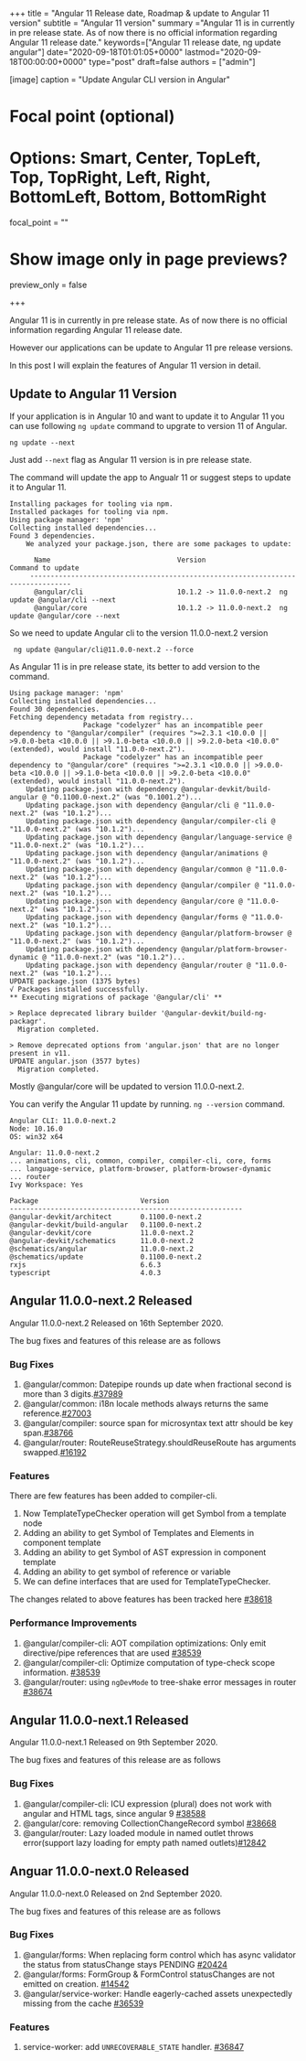 +++
title = "Angular 11 Release date, Roadmap & update to Angular 11 version"
subtitle = "Angular 11 version"
summary ="Angular 11 is in currently in pre release state. As of now there is no official information regarding Angular 11 release date."
keywords=["Angular 11 release date, ng update angular"]
date="2020-09-18T01:01:05+0000"
lastmod="2020-09-18T00:00:00+0000"
type="post"
draft=false
authors = ["admin"]

[image]
  caption = "Update Angular CLI version in Angular"

  # Focal point (optional)
  # Options: Smart, Center, TopLeft, Top, TopRight, Left, Right, BottomLeft, Bottom, BottomRight
  focal_point = ""

  # Show image only in page previews?
  preview_only = false

+++

Angular 11 is in currently in pre release state. As of now there is no official information regarding Angular 11 release date. 

However our applications can be update to Angular 11 pre release versions.

In this post I will explain the features of Angular 11 version in detail.


## Update to Angular 11 Version

If your application is in Angular 10 and want to update it to Angular 11 you can use following `ng update` command to upgrate to version 11 of Angular.

```
ng update --next
```

Just add `--next` flag as Angular 11 version is in pre release state.

The command will update the app to Angualr 11 or suggest steps to update it to Angular 11.

```
Installing packages for tooling via npm.
Installed packages for tooling via npm.
Using package manager: 'npm'
Collecting installed dependencies...
Found 3 dependencies.
    We analyzed your package.json, there are some packages to update:

      Name                               Version                  Command to update
     --------------------------------------------------------------------------------
      @angular/cli                       10.1.2 -> 11.0.0-next.2  ng update @angular/cli --next
      @angular/core                      10.1.2 -> 11.0.0-next.2  ng update @angular/core --next
```

So we need to update Angular cli to the version 11.0.0-next.2 version

```
 ng update @angular/cli@11.0.0-next.2 --force
```

As Angular 11 is in pre release state, its better to add version to the command.

```
Using package manager: 'npm'
Collecting installed dependencies...
Found 30 dependencies.
Fetching dependency metadata from registry...
                  Package "codelyzer" has an incompatible peer dependency to "@angular/compiler" (requires ">=2.3.1 <10.0.0 || >9.0.0-beta <10.0.0 || >9.1.0-beta <10.0.0 || >9.2.0-beta <10.0.0" (extended), would install "11.0.0-next.2").
                  Package "codelyzer" has an incompatible peer dependency to "@angular/core" (requires ">=2.3.1 <10.0.0 || >9.0.0-beta <10.0.0 || >9.1.0-beta <10.0.0 || >9.2.0-beta <10.0.0" (extended), would install "11.0.0-next.2").
    Updating package.json with dependency @angular-devkit/build-angular @ "0.1100.0-next.2" (was "0.1001.2")...
    Updating package.json with dependency @angular/cli @ "11.0.0-next.2" (was "10.1.2")...
    Updating package.json with dependency @angular/compiler-cli @ "11.0.0-next.2" (was "10.1.2")...
    Updating package.json with dependency @angular/language-service @ "11.0.0-next.2" (was "10.1.2")...
    Updating package.json with dependency @angular/animations @ "11.0.0-next.2" (was "10.1.2")...
    Updating package.json with dependency @angular/common @ "11.0.0-next.2" (was "10.1.2")...
    Updating package.json with dependency @angular/compiler @ "11.0.0-next.2" (was "10.1.2")...
    Updating package.json with dependency @angular/core @ "11.0.0-next.2" (was "10.1.2")...
    Updating package.json with dependency @angular/forms @ "11.0.0-next.2" (was "10.1.2")...
    Updating package.json with dependency @angular/platform-browser @ "11.0.0-next.2" (was "10.1.2")...
    Updating package.json with dependency @angular/platform-browser-dynamic @ "11.0.0-next.2" (was "10.1.2")...
    Updating package.json with dependency @angular/router @ "11.0.0-next.2" (was "10.1.2")...
UPDATE package.json (1375 bytes)
√ Packages installed successfully.
** Executing migrations of package '@angular/cli' **

> Replace deprecated library builder '@angular-devkit/build-ng-packagr'.
  Migration completed.

> Remove deprecated options from 'angular.json' that are no longer present in v11.
UPDATE angular.json (3577 bytes)
  Migration completed.
```

Mostly @angular/core will be updated to version 11.0.0-next.2. 

You can verify the Angular 11 update by running. `ng --version` command.

```
Angular CLI: 11.0.0-next.2
Node: 10.16.0
OS: win32 x64

Angular: 11.0.0-next.2
... animations, cli, common, compiler, compiler-cli, core, forms
... language-service, platform-browser, platform-browser-dynamic
... router
Ivy Workspace: Yes

Package                         Version
---------------------------------------------------------
@angular-devkit/architect       0.1100.0-next.2
@angular-devkit/build-angular   0.1100.0-next.2
@angular-devkit/core            11.0.0-next.2
@angular-devkit/schematics      11.0.0-next.2
@schematics/angular             11.0.0-next.2
@schematics/update              0.1100.0-next.2
rxjs                            6.6.3
typescript                      4.0.3
```

## Angular 11.0.0-next.2 Released

Angular 11.0.0-next.2 Released on 16th September 2020. 

The bug fixes and features of this release are as follows

### Bug Fixes

1. @angular/common: Datepipe rounds up date when fractional second is more than 3 digits.[#37989](https://github.com/angular/angular/issues/37989)
2. @angular/common: i18n locale methods always returns the same reference.[#27003](https://github.com/angular/angular/issues/27003)
3. @angular/compiler: source span for microsyntax text attr should be key span.[#38766](https://github.com/angular/angular/pull/38766)
4. @angular/router: RouteReuseStrategy.shouldReuseRoute has arguments swapped.[#16192](https://github.com/angular/angular/issues/16192)

### Features

There are few features has been added to compiler-cli.

1. Now TemplateTypeChecker operation will get Symbol from a template node  
2. Adding an ability to get Symbol of Templates and Elements in component template  
3. Adding an ability to get Symbol of AST expression in component template  
4. Adding an ability to get symbol of reference or variable  
5. We can define interfaces that are used for TemplateTypeChecker.  

The changes related to above features has been tracked here [#38618](https://github.com/angular/angular/issues/38618)

### Performance Improvements

1. @angular/compiler-cli: AOT compilation optimizations: Only emit directive/pipe references that are used [#38539](https://github.com/angular/angular/pull/38539)
2. @angular/compiler-cli: Optimize computation of type-check scope information. [#38539](https://github.com/angular/angular/pull/38539)
3. @angular/router: using `ngDevMode` to tree-shake error messages in router [#38674](https://github.com/angular/angular/issues/38674)


## Angular 11.0.0-next.1 Released

Angular 11.0.0-next.1 Released on 9th September 2020. 

The bug fixes and features of this release are as follows

### Bug Fixes

1. @angular/compiler-cli: ICU expression (plural) does not work with angular and HTML tags, since angular 9 [#38588](https://github.com/angular/angular/issues/38588)
2. @angular/core: removing CollectionChangeRecord symbol [#38668](https://github.com/angular/angular/pull/38668)
3. @angular/router: Lazy loaded module in named outlet throws error(support lazy loading for empty path named outlets)[#12842](https://github.com/angular/angular/issues/12842)

## Anguar 11.0.0-next.0 Released 

Angular 11.0.0-next.0 Released on 2nd September 2020. 

The bug fixes and features of this release are as follows

### Bug Fixes

1. @angular/forms: When replacing form control which has async validator the status from statusChange stays PENDING [#20424](https://github.com/angular/angular/issues/20424)
2. @angular/forms: FormGroup & FormControl statusChanges are not emitted on creation. [#14542](https://github.com/angular/angular/issues/14542)
3. @angular/service-worker: Handle eagerly-cached assets unexpectedly missing from the cache [#36539](https://github.com/angular/angular/issues/36539)

### Features

1. service-worker: add `UNRECOVERABLE_STATE` handler. [#36847](https://github.com/angular/angular/pull/36847)

